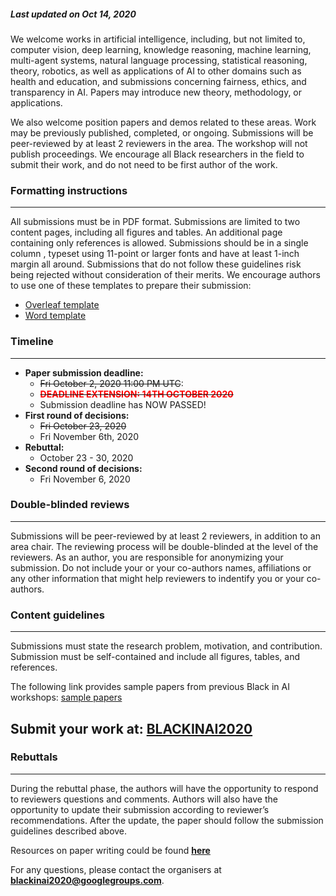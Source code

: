 
##### Last updated on Oct 14, 2020

We welcome works in artificial intelligence, including, but not limited to, computer vision, deep learning, knowledge reasoning, machine learning, multi-agent systems, natural language processing, statistical reasoning, theory, robotics, as well as applications of AI to other domains such as health and education, and submissions concerning fairness, ethics, and transparency in AI. Papers may introduce new theory, methodology, or applications.

We also welcome position papers and demos related to these areas. Work may be previously published, completed, or ongoing. Submissions will be peer-reviewed by at least 2 reviewers in the area. The workshop will not publish proceedings. We encourage all Black researchers in the field to submit their work, and do not need to be first author of the work.

### Formatting instructions
----

All submissions must be in PDF format. Submissions are limited to two content pages, including all figures and tables. An additional page containing only references is allowed.​ Submissions should be in a​ single column ​, typeset using ​11-point or larger fonts and have at least ​1-inch margin all around. Submissions that do not follow these guidelines risk being rejected without consideration of their merits. We encourage authors to use one of these templates to prepare their submission:

- [Overleaf template](https://www.overleaf.com/latex/templates/neurips-2020/mnshsmqkjsqz)
- [Word template](https://drive.google.com/file/d/1NR0ac0u0BiE4xqnZpkShPF4zLSa3ASqw/view)

### Timeline
----
- **Paper submission deadline:**
    - ~~Fri October 2, 2020 11:00 PM UTC~~:
    - ~~<span style="color:red">**DEADLINE EXTENSION: 14TH OCTOBER 2020**</span>~~
    - Submission deadline has NOW PASSED!
- **First round of decisions:**
    - ~~Fri October 23, 2020~~
    - Fri November 6th, 2020
- **Rebuttal:**
    - October 23 - 30, 2020
- **Second round of decisions:**
    - Fri November 6, 2020

### Double-blinded reviews
----
Submissions will be peer-reviewed by at least 2 reviewers, in addition to an area chair. The reviewing process will be double-blinded at the level of the reviewers. As an author, you are responsible for anonymizing your submission. Do not include your or your co-authors names, affiliations or any other information that might help reviewers to indentify you or your co-authors.

### Content guidelines
---- 
Submissions must state the research problem, motivation, and contribution. Submission must be self-contained and include all figures, tables, and references. 

The following link provides sample papers from previous Black in AI workshops: [sample papers](https://github.com/blackinai/blackinai.github.io/tree/master/papers)

## Submit your work at: [BLACKINAI2020](https://cmt3.research.microsoft.com/BLACKINAI2020)

### Rebuttals
--- 
During the rebuttal phase, the authors will have the opportunity to respond to reviewers questions and comments. Authors will also have the opportunity to update their submission according to reviewer’s recommendations. After the update, the paper should follow the submission guidelines described above.

Resources on paper writing could be found [**here**](https://rabeshi.github.io/blackhelp/)

For any questions, please contact the organisers at **blackinai2020@googlegroups.com**.